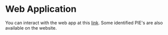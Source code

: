 # Web Application

You can interact with the web app at this [link](https://share.streamlit.io/sauravmaheshkar/compressed-dnns-forget/web-app/app.py). Some identified PIE's are also available on the website.
